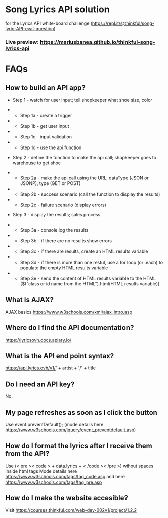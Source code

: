 # Song Lyrics API solution

for the Lyrics API white-board challenge (https://repl.it/@thinkful/song-lyric-API-eval-question)

### Live preview: https://mariusbanea.github.io/thinkful-song-lyrics-api

# FAQs


## How to build an API app?

* Step 1 - watch for user input; tell shopkeeper what shoe size, color
* - Step 1a - create a trigger
* - Step 1b - get user input
* - Step 1c - input validation
* - Step 1d - use the api function


* Step 2 - define the function to make the api call; shopkeeper goes to warehouse to get shoe
* - Step 2a - make the api call using the URL, dataType (JSON or JSONP), type (GET or POST)
* - Step 2b - success scenario (call the function to display the results)
* - Step 2c - failure scenario (display errors)


* Step 3 - display the results; sales process
* - Step 3a - console.log the results
* - Step 3b - if there are no results show errors
* - Step 3c - if there are results, create an HTML results variable
* - Step 3d - if there is more than one restul, use a for loop (or .each) to populate the empty HTML results variable
* - Step 3e - send the content of HTML results variable to the HTML ($("class or id name from the HTML").html(HTML results variable))

## What is AJAX?

AJAX basics https://www.w3schools.com/xml/ajax_intro.asp

## Where do I find the API documentation?

https://lyricsovh.docs.apiary.io/


## What is the API end point syntax?

https://api.lyrics.ovh/v1/' + artist + '/' + title

## Do I need an API key?

No.

## My page refreshes as soon as I click the button

Use event.preventDefault(); (mode details here https://www.w3schools.com/jquery/event_preventdefault.asp)

## How do I format the lyrics after I receive them from the API?

Use (< pre >< code > + data.lyrics + < /code >< /pre >) wihout spaces inside html tags
Mode details here https://www.w3schools.com/tags/tag_code.asp and here https://www.w3schools.com/tags/tag_pre.asp

## How do I make the website accesible?

Visit https://courses.thinkful.com/web-dev-002v1/project/1.2.2
